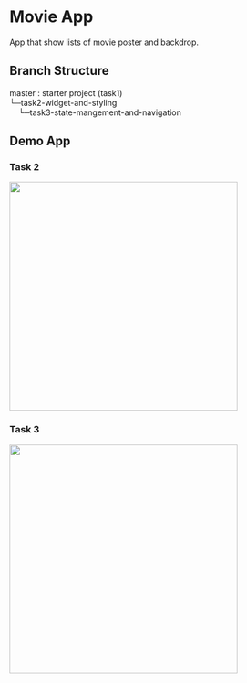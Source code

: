 # Movie App

App that show lists of movie poster and backdrop.

## Branch Structure

master : starter project (task1)\
└─task2-widget-and-styling <br>
&nbsp;&nbsp;&nbsp;&nbsp;└─task3-state-mangement-and-navigation


## Demo App

### Task 2
<img src="https://cdn.discordapp.com/attachments/791866991995650081/874743658950320208/ezgif-3-f0d51f622682.gif" height=400> 

### Task 3

<img src="https://cdn.discordapp.com/attachments/791866991995650081/875855177033347082/task3.gif" height=400>  